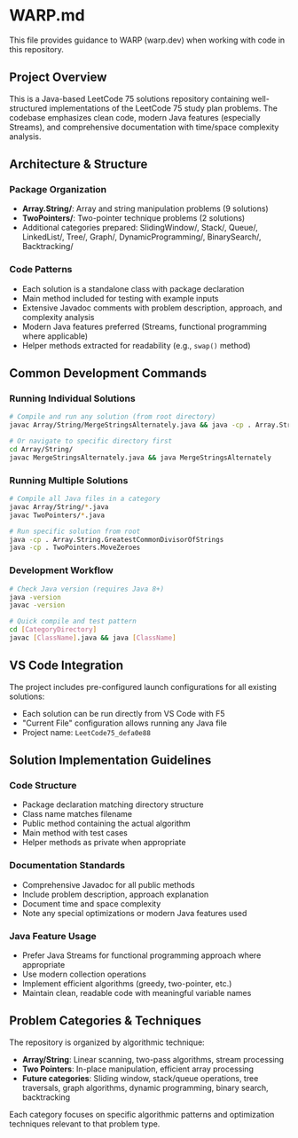 # WARP.md

This file provides guidance to WARP (warp.dev) when working with code in this repository.

## Project Overview

This is a Java-based LeetCode 75 solutions repository containing well-structured implementations of the LeetCode 75 study plan problems. The codebase emphasizes clean code, modern Java features (especially Streams), and comprehensive documentation with time/space complexity analysis.

## Architecture & Structure

### Package Organization
- **Array.String/**: Array and string manipulation problems (9 solutions)
- **TwoPointers/**: Two-pointer technique problems (2 solutions)
- Additional categories prepared: SlidingWindow/, Stack/, Queue/, LinkedList/, Tree/, Graph/, DynamicProgramming/, BinarySearch/, Backtracking/

### Code Patterns
- Each solution is a standalone class with package declaration
- Main method included for testing with example inputs
- Extensive Javadoc comments with problem description, approach, and complexity analysis
- Modern Java features preferred (Streams, functional programming where applicable)
- Helper methods extracted for readability (e.g., `swap()` method)

## Common Development Commands

### Running Individual Solutions
```bash
# Compile and run any solution (from root directory)
javac Array/String/MergeStringsAlternately.java && java -cp . Array.String.MergeStringsAlternately

# Or navigate to specific directory first
cd Array/String/
javac MergeStringsAlternately.java && java MergeStringsAlternately
```

### Running Multiple Solutions
```bash
# Compile all Java files in a category
javac Array/String/*.java
javac TwoPointers/*.java

# Run specific solution from root
java -cp . Array.String.GreatestCommonDivisorOfStrings
java -cp . TwoPointers.MoveZeroes
```

### Development Workflow
```bash
# Check Java version (requires Java 8+)
java -version
javac -version

# Quick compile and test pattern
cd [CategoryDirectory]
javac [ClassName].java && java [ClassName]
```

## VS Code Integration

The project includes pre-configured launch configurations for all existing solutions:
- Each solution can be run directly from VS Code with F5
- "Current File" configuration allows running any Java file
- Project name: `LeetCode75_defa0e88`

## Solution Implementation Guidelines

### Code Structure
- Package declaration matching directory structure
- Class name matches filename
- Public method containing the actual algorithm
- Main method with test cases
- Helper methods as private when appropriate

### Documentation Standards
- Comprehensive Javadoc for all public methods
- Include problem description, approach explanation
- Document time and space complexity
- Note any special optimizations or modern Java features used

### Java Feature Usage
- Prefer Java Streams for functional programming approach where appropriate
- Use modern collection operations
- Implement efficient algorithms (greedy, two-pointer, etc.)
- Maintain clean, readable code with meaningful variable names

## Problem Categories & Techniques

The repository is organized by algorithmic technique:
- **Array/String**: Linear scanning, two-pass algorithms, stream processing
- **Two Pointers**: In-place manipulation, efficient array processing
- **Future categories**: Sliding window, stack/queue operations, tree traversals, graph algorithms, dynamic programming, binary search, backtracking

Each category focuses on specific algorithmic patterns and optimization techniques relevant to that problem type.